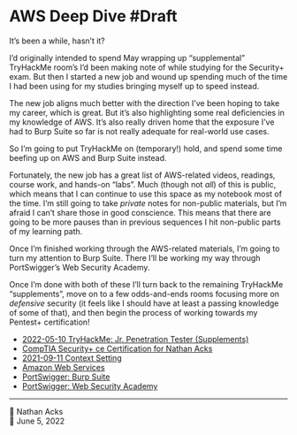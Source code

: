 # AWS Deep Dive #Draft

It’s been a while, hasn’t it?

I’d originally intended to spend May wrapping up “supplemental” TryHackMe room’s I’d been making note of while studying for the Security+ exam. But then I started a new job and wound up spending much of the time I had been using for my studies bringing myself up to speed instead.

The new job aligns much better with the direction I’ve been hoping to take my career, which is great. But it’s also highlighting some real deficiencies in my knowledge of AWS. It’s also really driven home that the exposure I’ve had to Burp Suite so far is not really adequate for real-world use cases.

So I’m going to put TryHackMe on (temporary!) hold, and spend some time beefing up on AWS and Burp Suite instead.

Fortunately, the new job has a great list of AWS-related videos, readings, course work, and hands-on “labs”. Much (though not *all*) of this is public, which means that I can continue to use this space as my notebook most of the time. I’m still going to take *private* notes for non-public materials, but I’m afraid I can’t share those in good conscience. This means that there are going to be more pauses than in previous sequences I hit non-public parts of my learning path.

Once I’m finished working through the AWS-related materials, I’m going to turn my attention to Burp Suite. There I’ll be working my way through PortSwigger’s Web Security Academy.

Once I’m done with both of these I’ll turn back to the remaining TryHackMe “supplements”, move on to a few odds-and-ends rooms focusing more on *defensive* security (it feels like I should have at least a passing knowledge of some of that), and then begin the process of working towards my Pentest+ certification!

* [2022-05-10 TryHackMe: Jr. Penetration Tester (Supplements)](2022-05-10-tryhackme-jr-penetration-tester-supplements.md)
* [CompTIA Security+ ce Certification for Nathan Acks](https://www.credly.com/badges/0d86c824-a853-4d77-9c5a-7f510f63fe78/)
* [2021-09-11 Context Setting](2021-09-11-context-setting.md)
* [Amazon Web Services](https://aws.amazon.com/)
* [PortSwigger: Burp Suite](https://portswigger.net/burp)
* [PortSwigger: Web Security Academy](https://portswigger.net/web-security/learning-path)

<!--

## AWS Essentials

* [AWS Essentials (YouTube)](https://youtube.com/playlist?list=PLv2a_5pNAko0Mijc6mnv04xeOut443Wnk)

### Project Omega!

* [AWS Essentials: Project Omega! (YouTube)](//youtu.be/CGFrYNDpzUM)

### How to Use the Interactive Guide

* [AWS Essentials: How to Use the Interactive Guide (YouTube)](//youtu.be/eiTYqcsU6VI)

### AWS Free Tier

* [AWS Essentials: AWS Free Tier (YouTube)](//youtu.be/8p1bTTV6ATE)

### Create an AWS Account

* [AWS Essentials: Create an AWS Account (YouTube)](//youtu.be/_siSwgpVQNc)

### How to Navigate the AWS Console

* [AWS Essentials: How to Navigate the AWS Console (YouTube)](//youtu.be/A43m4TDFCUM)

### AWS Documentation

* [AWS Essentials: AWS Documentation (YouTube)](//youtu.be/jV0FqG9DCog)

### What is IAM?

* [AWS Essentials: What is IAM? (YouTube)](//youtu.be/4ngYrnJb7F8)

### IAM Initial Setup and Configuration

* [AWS Essentials: IAM Initial Setup and Configuration (YouTube)](//youtu.be/W_eu0rJN0yU)

### IAM Users and Policies

* [AWS Essentials: IAM Users and Policies (YouTube)](//youtu.be/jP-1qPe6P4s)

### IAM Groups and Policies

* [AWS Essentials: IAM Groups and Policies (YouTube)](//youtu.be/R5RCCrS3pcI)

### IAM Roles

* [AWS Essentials: IAM Roles (YouTube)](//youtu.be/7sYE6J1_CsQ)

### AWS Global Infrastructure

* [AWS Essentials: AWS Global Infrastructure (YouTube)](//youtu.be/J_Kh1gZaMd4)

### What is a VPC?

* [AWS Essentials: What is a VPC? (YouTube)](//youtu.be/7XnpdZF_COA)

### Internet Gateways (IGWs)

* [AWS Essentials: Internet Gateways (IGWs) (YouTube)](//youtu.be/pAOrBxZ7584)

### Route Tables (RTs)

* [AWS Essentials: Route Tables (RTs) (YouTube)](//youtu.be/GrfOsWUVCfg)

### Network Access Control Lists (NACLs)

* [AWS Essentials: Network Access Control Lists (NACLs) (YouTube)](//youtu.be/vJzHn24TNQE)

### Subnets

* [AWS Essentials: Subnets (YouTube)](//youtu.be/KNT463WSjjY)

### Availability Zones (VPC Specific)

* [AWS Essentials: Availability Zones (VPC Specific) (YouTube)](//youtu.be/ET_CSqdGsYg)

### S3 Basics

* [AWS Essentials: S3 Basics (YouTube)](//youtu.be/f9hXcxHnQuE)

### Buckets & Objects

* [AWS Essentials: Buckets & Objects (YouTube)](//youtu.be/skJosIhDNF0)

### Storage Classes

* [AWS Essentials: Storage Classes (YouTube)](//youtu.be/DFfgYapmu9s)

### Object Lifecycles

* [AWS Essentials: Object Lifecycles (YouTube)](//youtu.be/B-z9hNj3Fw4)

### Permissions

* [AWS Essentials: Permissions (YouTube)](//youtu.be/X7vfDa1ygeo)

### Object Versioning

* [AWS Essentials: Object Versioning (YouTube)](//youtu.be/I-OW9Kr2NGs)

### EC2 Basics

* [AWS Essentials: EC2 Basics (YouTube)](//youtu.be/dO1X7QG_4xw)

### Amazon Machine Images (AMIs)

* [AWS Essentials: Amazon Machine Images (AMIs) (YouTube)](//youtu.be/B7M31vywgs4)

### Instance Types

* [AWS Essentials: Instance Types (YouTube)](//youtu.be/noOAJRBa9yw)

### Elastic Block Store (EBS)

* [AWS Essentials: Elastic Block Store (EBS) (YouTube)](//youtu.be/S0gzrxsVQHo)

### Security Groups

* [AWS Essentials: Security Groups (YouTube)](//youtu.be/-9j7BvAyb2w)

### IP Addressing

* [AWS Essentials: IP Addressing (YouTube)](//youtu.be/U32bPhQyQ6I)

### Launching and Using an EC2 Instance

* [AWS Essentials: Launching and Using an EC2 Instance (YouTube)](//youtu.be/BCM9aaaWvR0)

### RDS and DynamoDB Basics

* [AWS Essentials: RDS and DynamoDB Basics (YouTube)](//youtu.be/KcJ8-I7kD_w)

### Provisioning and RDS MySQL Database

* [AWS Essentials: Provisioning and RDS MySQL Database (YouTube)](//youtu.be/OE25Sni15vo)

### SNS Basics

* [AWS Essentials: SNS Basics (YouTube)](//youtu.be/M4gQ8MLlgiY)

### Using SNS

* [AWS Essentials: Using SNS (YouTube)](//youtu.be/LeYUnkPOQOc)

## Deep Dive on Amazon S3 Security and Management

* [AWS re:Invent 2018: Deep Dive on Amazon S3 Security and Management (YouTube)](https://youtu.be/x25FSsXrBqU)

## Become an IAM Policy Master in 60 Minutes or Less

* [AWS re:Invent 2018: Become an IAM Policy Master in 60 Minutes or Less (YouTube)](https://youtu.be/YQsK4MtsELU)

## Enumerating AWS Roles through “AssumeRole“

* [Assume the Worst: Enumerating AWS Roles through “AssumeRole“](https://rhinosecuritylabs.com/aws/assume-worst-aws-assume-role-enumeration/)

## Amazon S3: Bucket Policies and User Policies

(Step through this as an exercise.)

* [Amazon Simple Storage Service (S3) — Bucket policies and user policies: Bucket owner granting cross-account bucket permissions](https://docs.aws.amazon.com/AmazonS3/latest/dev/example-walkthroughs-managing-access-example2.html)

## AWS IAM: Granting a User Permissions to Switch Roles

* [AWS Identity and Access Management — User Guide: Granting a user permissions to switch roles](https://docs.aws.amazon.com/IAM/latest/UserGuide/id_roles_use_permissions-to-switch.html)

## AWS CloudFormation Tutorial

(Watch + set up a stack.)

* [AWS CloudFormation Tutorial (YouTube)](https://youtu.be/LDSMIvUuFOE)

## Amazon EC2: Auto Scaling

* [Amazon EC2: Auto Scaling](https://medium.com/tensult/amazon-ec2-auto-scaling-884ea50d2d)

## Capacity Management Made Easy with Amazon EC2 Auto Scaling

* [AWS re:Invent 2018: Capacity Management Made Easy with Amazon EC2 Auto Scaling (YouTube)](https://youtu.be/PideBMIcwBQ)

## AWS Cloud Practitioner Essentials

* [AWS Cloud Practitioner Essentials](https://www.aws.training/learningobject/curriculum?id=27076)

### Introduction to Amazon Web Services

### Compute in the Cloud

### Global Infrastructure and Reliability

### Networking

### Storage and Databases

### Security

### Monitoring and Analytics

### Pricing and Support

### Migration and Innovation

### The Cloud Journey

### AWS Certified Cloud Practitioner Basics

### Course Final Assessment

## Amazon VPC: Security at the Speed of Light

* [AWS re:Invent 2018: Amazon VPC — Security at the Speed of Light (YouTube)](https://youtu.be/uhXalpNzPU4)

## Amazon API Gateway

* [Amazon API Gateway: Developer Guide](https://aws.amazon.com/api-gateway/getting-started/)

## AWS IAM Policies in a Nutshell

* [AWS IAM Policies in a Nutshell](https://start.jcolemorrison.com/aws-iam-policies-in-a-nutshell/)

## DNS Demystified: Amazon Route 53

* [AWS re:Invent 2016: DNS Demystified — Amazon Route 53 (YouTube)](https://youtu.be/UP7wDBjZ37o)

## Deep Dive on New Amazon EC2 Instances and Virtualization Technologies

* [Deep Dive on New Amazon EC2 Instances and Virtualization Technologies (YouTube)](https://youtu.be/AAq-DDbFiIE)

## Another Day, Another Billion Packets

* [AWS re:Invent 2015: Another Day, Another Billion Packets (YouTube)](https://youtu.be/R-n4dDGfQd4)

## A Serverless Journey: AWS Lambda Under the Hood

* [AWS re:Invent 2018: A Serverless Journey — AWS Lambda Under the Hood (YouTube)](https://youtu.be/3qln2u1Vr2E)

## AWS IAM Privilege Escalation: Methods and Mitigation

* [AWS IAM Privilege Escalation — Methods and Mitigation](https://rhinosecuritylabs.com/aws/aws-privilege-escalation-methods-mitigation/)

## AWS KMS Cryptographic Details

* [AWS KMS Cryptographic Details](https://docs.aws.amazon.com/kms/latest/cryptographic-details/intro.html)

## AWS Well-Architected Framework

* [AWS Well-Architected Framework](https://docs.aws.amazon.com/wellarchitected/latest/framework/welcome.html)

## AWS Networking Example

* [AWS — Networking Example](https://ardsec.blogspot.com/2018/09/networking-in-aws.html)

## AWS Developer Tools

* [AWS — Developer Tools](https://ardsec.blogspot.com/2018/09/devops-in-aws.html)

## Signature Version 4 Signing Process

* [Signature Version 4 signing process](https://docs.aws.amazon.com/general/latest/gr/signature-version-4.html)

## Introduction to the AWS CLI

* [AWS re:Invent 2017: Introduction to the AWS CLI (YouTube)](https://youtu.be/QdzV04T_kec)

-->

<!-- (Walk through Learning Path 2 on the internal wiki.) -->

<!--

## AWS Compute Services

* [AWS — Compute Services](https://ardsec.blogspot.com/2019/05/aws-compute-services.html)

## AWS Container Services

* [AWS — Container Services](https://ardsec.blogspot.com/2019/05/aws-compute-container-services.html)

## AWS Storage Services

* [AWS — Storage Services](https://ardsec.blogspot.com/2019/05/aws-storage-services.html)

## AWS Database Services

* [AWS — Database Services](https://ardsec.blogspot.com/2019/05/aws-database-services.html)

## AWS Migration Services

* [AWS — Migration Services](https://ardsec.blogspot.com/2019/05/aws-migration-service.html)

## AWS Networking Services

* [AWS — Networking Services](https://ardsec.blogspot.com/2019/05/aws-networking-services.html)

## AWS Security, Identity, and Compliance

* [AWS — Security, Identity, and Compliance](https://ardsec.blogspot.com/2019/06/aws-security-identity-and-compliance.html)

## PortSwigger Web Security Academy

(There are 210 total labs. I should try to do them all.)

(Maybe I should just get the Burp Suite Certified Practitioner at this point? See: <https://portswigger.net/web-security/certification>.)

* [PortSwigger: Web Security Academy](https://portswigger.net/web-security/learning-path)

### SQL Injection

### Authentication

### Directory Traversal

### Command Injection

### Business Logic Vulnerabilities

### Information Disclosure

### Access Control

### File Upload Vulnerabilities

### Server-Side Request Forgery (SSRF)

### XXE Injection

### Cross-Site Scripting (XSS)

### Cross-Site Request Forgery (CSRF)

### Cross-Origin Resource Sharing (CORS)

### Clickjacking

### DOM-Based Vulnerabilites

### WebSockets

### Insecure Deserialization

### Server-Side Template Injection

### Web Cache Poisoning

### HTTP Host Header Attacks

### HTTP Request Smuggling

### OAuth Authentication

-->

<!-- Finish up the TryHackMe: Jr. Penetration Tester “Supplements” -->

<!-- Resume my normally planned learning path. -->

- - - -

<span aria-hidden="true">👤</span> Nathan Acks  
<span aria-hidden="true">📅</span> June 5, 2022
